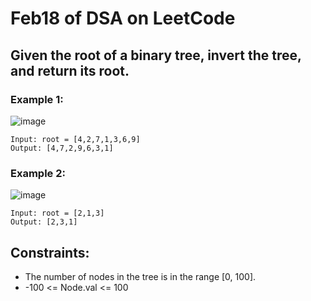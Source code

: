 # Feb18 of DSA on LeetCode

## Given the root of a binary tree, invert the tree, and return its root.

### Example 1:

![image](https://user-images.githubusercontent.com/73644685/219875951-eb31c3dd-f921-42ca-b611-889237d4aed0.png)

```
Input: root = [4,2,7,1,3,6,9]
Output: [4,7,2,9,6,3,1]
```
### Example 2:

![image](https://user-images.githubusercontent.com/73644685/219875964-f5783c1b-7c21-4d86-9cd8-7764ab26ac54.png)

```
Input: root = [2,1,3]
Output: [2,3,1]
```
## Constraints:
- The number of nodes in the tree is in the range [0, 100].
- -100 <= Node.val <= 100
